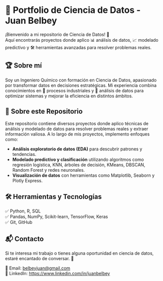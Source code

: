 # 🚀 Portfolio de Ciencia de Datos - Juan Belbey

¡Bienvenido a mi repositorio de Ciencia de Datos! 👋   
Aquí encontrarás proyectos donde aplico 📊 análisis de datos, 📈 modelado predictivo y 🛠️ herramientas avanzadas para resolver problemas reales.

## 🏆 Sobre mí
Soy un Ingeniero Químico con formación en Ciencia de Datos, apasionado por transformar datos en decisiones estratégicas. Mi experiencia combina conocimientos en 🔬 procesos industriales y 📡 análisis de datos para optimizar sistemas y mejorar la eficiencia en distintos ámbitos.

## 📂 Sobre este Repositorio
Este repositorio contiene diversos proyectos donde aplico técnicas de análisis y modelado de datos para resolver problemas reales y extraer información valiosa. A lo largo de mis proyectos, implemento enfoques como:
- **Análisis exploratorio de datos (EDA)** para descubrir patrones y tendencias.
- **Modelado predictivo y clasificación** utilizando algoritmos como regresión logística, KNN, árboles de decisión, KMeans, DBSCAN, Random Forest y redes neuronales.
- **Visualización de datos** con herramientas como Matplotlib, Seaborn y Plotly Express.

## 🛠️ Herramientas y Tecnologías
✅ Python, R, SQL  
✅ Pandas, NumPy, Scikit-learn, TensorFlow, Keras  
✅ Git, GitHub  

## 📬 Contacto
Si te interesa mi trabajo o tienes alguna oportunidad en ciencia de datos, estaré encantado de conversar. 🚀

📧 Email: belbeyjuan@gmail.com  
💼 LinkedIn: https://www.linkedin.com/in/juanbelbey


